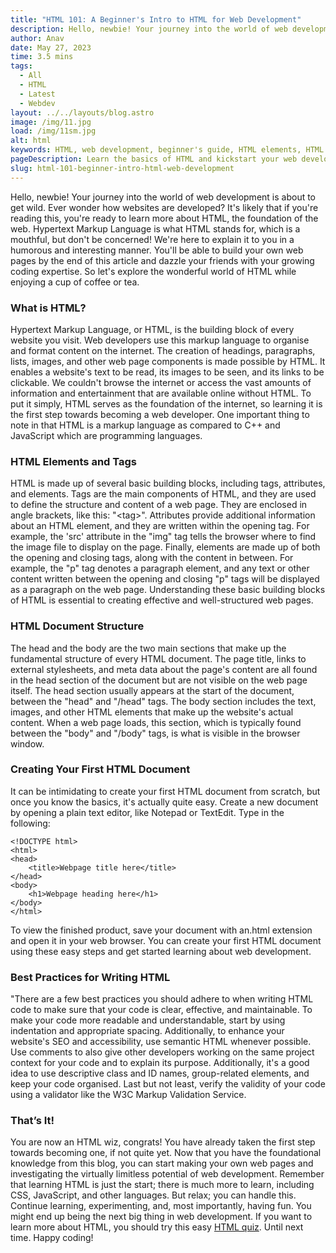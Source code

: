 ```yaml
---
title: "HTML 101: A Beginner's Intro to HTML for Web Development"
description: Hello, newbie! Your journey into the world of web development is about to get wild. Ever wonder how websites are developed? It's likely that if you're...
author: Anav
date: May 27, 2023
time: 3.5 mins
tags:
  - All
  - HTML
  - Latest
  - Webdev
layout: ../../layouts/blog.astro
image: /img/11.jpg
load: /img/11sm.jpg
alt: html
keywords: HTML, web development, beginner's guide, HTML elements, HTML tags, HTML document structure, creating HTML documents, best practices, web page coding, web development courses.
pageDescription: Learn the basics of HTML and kickstart your web development journey with this beginner's guide. Discover the importance of HTML in creating web pages.
slug: html-101-beginner-intro-html-web-development
---
```

Hello, newbie! Your journey into the world of web development is about to get wild. Ever wonder how websites are developed? It's likely that if you're reading this, you're ready to learn more about HTML, the foundation of the web. Hypertext Markup Language is what HTML stands for, which is a mouthful, but don't be concerned! We're here to explain it to you in a humorous and interesting manner. You'll be able to build your own web pages by the end of this article and dazzle your friends with your growing coding expertise. So let's explore the wonderful world of HTML while enjoying a cup of coffee or tea.

### What is HTML?

Hypertext Markup Language, or HTML, is the building block of every website you visit. Web developers use this markup language to organise and format content on the internet. The creation of headings, paragraphs, lists, images, and other web page components is made possible by HTML. It enables a website's text to be read, its images to be seen, and its links to be clickable. We couldn't browse the internet or access the vast amounts of information and entertainment that are available online without HTML. To put it simply, HTML serves as the foundation of the internet, so learning it is the first step towards becoming a web developer. One important thing to note in that HTML is a markup language as compared to C++ and JavaScript which are programming languages.

### HTML Elements and Tags

HTML is made up of several basic building blocks, including tags, attributes, and elements. Tags are the main components of HTML, and they are used to define the structure and content of a web page. They are enclosed in angle brackets, like this: "&lt;tag&gt;". Attributes provide additional information about an HTML element, and they are written within the opening tag. For example, the 'src' attribute in the "img" tag tells the browser where to find the image file to display on the page. Finally, elements are made up of both the opening and closing tags, along with the content in between. For example, the "p" tag denotes a paragraph element, and any text or other content written between the opening and closing "p" tags will be displayed as a paragraph on the web page. Understanding these basic building blocks of HTML is essential to creating effective and well-structured web pages.

### HTML Document Structure

The head and the body are the two main sections that make up the fundamental structure of every HTML document. The page title, links to external stylesheets, and meta data about the page's content are all found in the head section of the document but are not visible on the web page itself. The head section usually appears at the start of the document, between the "head" and "/head" tags. The body section includes the text, images, and other HTML elements that make up the website's actual content. When a web page loads, this section, which is typically found between the "body" and "/body" tags, is what is visible in the browser window.

### Creating Your First HTML Document

It can be intimidating to create your first HTML document from scratch, but once you know the basics, it's actually quite easy. Create a new document by opening a plain text editor, like Notepad or TextEdit. Type in the following:

```
<!DOCTYPE html>
<html>
<head>
    <title>Webpage title here</title>
</head>
<body>
    <h1>Webpage heading here</h1>
</body>
</html>
```

To view the finished product, save your document with an.html extension and open it in your web browser. You can create your first HTML document using these easy steps and get started learning about web development.

### Best Practices for Writing HTML

"There are a few best practices you should adhere to when writing HTML code to make sure that your code is clear, effective, and maintainable. To make your code more readable and understandable, start by using indentation and appropriate spacing. Additionally, to enhance your website's SEO and accessibility, use semantic HTML whenever possible. Use comments to also give other developers working on the same project context for your code and to explain its purpose. Additionally, it's a good idea to use descriptive class and ID names, group-related elements, and keep your code organised. Last but not least, verify the validity of your code using a validator like the W3C Markup Validation Service.

### That’s It!

You are now an HTML wiz, congrats! You have already taken the first step towards becoming one, if not quite yet. Now that you have the foundational knowledge from this blog, you can start making your own web pages and investigating the virtually limitless potential of web development. Remember that learning HTML is just the start; there is much more to learn, including CSS, JavaScript, and other languages. But relax; you can handle this. Continue learning, experimenting, and, most importantly, having fun. You might end up being the next big thing in web development. If you want to learn more about HTML, you should try this easy [HTML quiz](https://codeology.net/quiz/#quiz1). Until next time. Happy coding!

